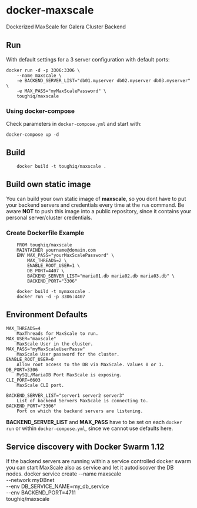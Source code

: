 # docker-maxscale
Dockerized MaxScale for Galera Cluster Backend

## Run
With default settings for a 3 server configuration with default ports:

    docker run -d -p 3306:3306 \
        --name maxscale \
        -e BACKEND_SERVER_LIST="db01.myserver db02.myserver db03.myserver" \
        -e MAX_PASS="myMaxScalePassword" \
        toughiq/maxscale
### Using docker-compose
Check parameters in `docker-compose.yml` and start with:

    docker-compose up -d
    
## Build

        docker build -t toughiq/maxscale .

## Build own static image
You can build your own static image of __maxscale__, so you dont have to put your backend servers and credentials every time at the `run` command. Be aware __NOT__ to push this image into a public repository, since it contains your personal server/cluster credentials.

### Create Dockerfile Example

        FROM toughiq/maxscale
        MAINTAINER yourname@domain.com
        ENV MAX_PASS="yourMaxScalePassword" \
            MAX_THREADS=2 \
            ENABLE_ROOT_USER=1 \ 
            DB_PORT=4407 \
            BACKEND_SERVER_LIST="maria01.db maria02.db maria03.db" \
            BACKEND_PORT="3306"
            
        docker build -t mymaxscale .
        docker run -d -p 3306:4407 
    
## Environment Defaults
    MAX_THREADS=4
        MaxThreads for MaxScale to run.
    MAX_USER="maxscale"
        MaxScale User in the cluster.
    MAX_PASS="myMaxScaleUserPassw"
        MaxScale User password for the cluster.
    ENABLE_ROOT_USER=0
        Allow root access to the DB via MaxScale. Values 0 or 1.
    DB_PORT=3306
        MySQL/MariaDB Port MaxScale is exposing.
    CLI_PORT=6603
        MaxScale CLI port.
        
    BACKEND_SERVER_LIST="server1 server2 server3"
        List of backend Servers MaxScale is connecting to.
    BACKEND_PORT="3306"
        Port on which the backend servers are listening.
        
__BACKEND_SERVER_LIST__ and __MAX_PASS__ have to be set on each `docker run` or within `docker-compose.yml`, since we cannot use defaults here.

## Service discovery with Docker Swarm 1.12
If the backend servers are running within a service controlled docker swarm you can start MaxScale also as service and let it autodiscover the DB nodes.
        docker service create --name maxscale \
            --network myDBnet \
            --env DB_SERVICE_NAME=my_db_service \
            --env BACKEND_PORT=4711 \
            toughiq/maxscale
    
    
    
